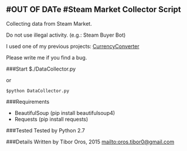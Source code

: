 #OUT OF DATe
#Steam Market Collector Script
---

Collecting data from Steam Market.

Do not use illegal activity. (e.g.: Steam Buyer Bot)

I used one of my previous projects: [CurrencyConverter](https://github.com/orotib/MoneyChanger)

Please write me if you find a bug.

###Start
	$./DataCollector.py

or

	$python DataCollector.py

###Requirements

* BeautifulSoup (pip install beautifulsoup4)
* Requests (pip install requests)

###Tested
Tested by Python 2.7

###Details
Written by Tibor Oros, 2015 <mailto:oros.tibor0@gmail.com>
